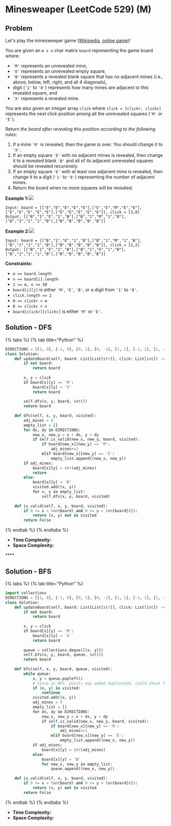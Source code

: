 # Minesweaper \(LeetCode 529\) \(M\)

## Problem

Let's play the minesweeper game \([Wikipedia](https://en.wikipedia.org/wiki/Minesweeper_%28video_game%29), [online game](http://minesweeperonline.com/)\)!

You are given an `m x n` char matrix `board` representing the game board where:

* `'M'` represents an unrevealed mine,
* `'E'` represents an unrevealed empty square,
* `'B'` represents a revealed blank square that has no adjacent mines \(i.e., above, below, left, right, and all 4 diagonals\),
* digit \(`'1'` to `'8'`\) represents how many mines are adjacent to this revealed square, and
* `'X'` represents a revealed mine.

You are also given an integer array `click` where `click = [clickr, clickc]` represents the next click position among all the unrevealed squares \(`'M'` or `'E'`\).

Return _the board after revealing this position according to the following rules_:

1. If a mine `'M'` is revealed, then the game is over. You should change it to `'X'`.
2. If an empty square `'E'` with no adjacent mines is revealed, then change it to a revealed blank `'B'` and all of its adjacent unrevealed squares should be revealed recursively.
3. If an empty square `'E'` with at least one adjacent mine is revealed, then change it to a digit \(`'1'` to `'8'`\) representing the number of adjacent mines.
4. Return the board when no more squares will be revealed.

**Example 1:**![](https://assets.leetcode.com/uploads/2018/10/12/minesweeper_example_1.png)

```text
Input: board = [["E","E","E","E","E"],["E","E","M","E","E"],["E","E","E","E","E"],["E","E","E","E","E"]], click = [3,0]
Output: [["B","1","E","1","B"],["B","1","M","1","B"],["B","1","1","1","B"],["B","B","B","B","B"]]
```

**Example 2:**![](https://assets.leetcode.com/uploads/2018/10/12/minesweeper_example_2.png)

```text
Input: board = [["B","1","E","1","B"],["B","1","M","1","B"],["B","1","1","1","B"],["B","B","B","B","B"]], click = [1,2]
Output: [["B","1","E","1","B"],["B","1","X","1","B"],["B","1","1","1","B"],["B","B","B","B","B"]]
```

**Constraints:**

* `m == board.length`
* `n == board[i].length`
* `1 <= m, n <= 50`
* `board[i][j]` is either `'M'`, `'E'`, `'B'`, or a digit from `'1'` to `'8'`.
* `click.length == 2`
* `0 <= clickr < m`
* `0 <= clickc < n`
* `board[clickr][clickc]` is either `'M'` or `'E'`.

## Solution - DFS

{% tabs %}
{% tab title="Python" %}
```python
DIRECTIONS = [[1, 0], [-1, 0], [0, 1], [0, -1], [1, 1], [-1, 1], [1, -1], [-1,-1]]
class Solution:
    def updateBoard(self, board: List[List[str]], click: List[int]) -> List[List[str]]:
        if not board:
            return board
        
        x, y = click
        if board[x][y] == 'M':
            board[x][y] = 'X'
            return board
        
        self.dfs(x, y, board, set())
        return board
    
    def dfs(self, x, y, board, visited):
        adj_mines = 0
        empty_list = []
        for dx, dy in DIRECTIONS:
            new_x, new_y = x + dx, y + dy
            if self.is_valid(new_x, new_y, board, visited):
                if board[new_x][new_y] == 'M':
                    adj_mines+=1
                elif board[new_x][new_y] == 'E':
                    empty_list.append((new_x, new_y))                
        if adj_mines:
            board[x][y] = str(adj_mines)
            return 
        else:
            board[x][y] = 'B'
            visited.add((x, y))
            for x, y in empty_list:
                self.dfs(x, y, board, visited)
    
    def is_valid(self, x, y, board, visited):
        if 0 <= x < len(board) and 0 <= y < len(board[0]):
            return (x, y) not in visited
        return False
```
{% endtab %}
{% endtabs %}

* **Time Complexity:** 
* **Space Complexity:**

\*\*\*\*

## Solution - BFS

{% tabs %}
{% tab title="Python" %}
```python
import collections
DIRECTIONS = [[1, 0], [-1, 0], [0, 1], [0, -1], [1, 1], [-1, 1], [1, -1], [-1,-1]]
class Solution:
    def updateBoard(self, board: List[List[str]], click: List[int]) -> List[List[str]]:
        if not board:
            return board
        
        x, y = click
        if board[x][y] == 'M':
            board[x][y] = 'X'
            return board
        
        queue = collections.deque([(x, y)])
        self.bfs(x, y, board, queue, set())
        return board
    
    def bfs(self, x, y, board, queue, visited):
        while queue:
            x, y = queue.popleft()
            # Since in BFS, points may added duplicated, could check first with visited, to save time
            if (x, y) in visited:
                continue
            visited.add((x, y))
            adj_mines = 0
            empty_list = []
            for dx, dy in DIRECTIONS:
                new_x, new_y = x + dx, y + dy
                if self.is_valid(new_x, new_y, board, visited):
                    if board[new_x][new_y] == 'M':
                        adj_mines+=1
                    elif board[new_x][new_y] == 'E':
                        empty_list.append((new_x, new_y))                
            if adj_mines:
                board[x][y] = str(adj_mines)
            else:
                board[x][y] = 'B'
                for new_x, new_y in empty_list:
                    queue.append((new_x, new_y))
    
    def is_valid(self, x, y, board, visited):
        if 0 <= x < len(board) and 0 <= y < len(board[0]):
            return (x, y) not in visited
        return False
```
{% endtab %}
{% endtabs %}

* **Time Complexity:** 
* **Space Complexity:**

